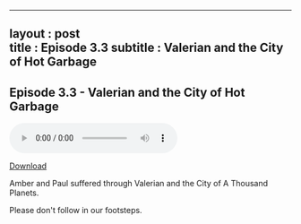 
---
layout : post  
title : Episode 3.3
subtitle : Valerian and the City of Hot Garbage
---

## Episode 3.3 - Valerian and the City of Hot Garbage

<audio controls="controls">
	<source src="https://app.pippa.io/public/streams/59472a13808b7ecc6dfaf27e/episodes/5989146d169e4a172309fd9b.mp3" type="audio/mpeg">
</audio>

[Download](https://app.pippa.io/public/streams/59472a13808b7ecc6dfaf27e/episodes/5989146d169e4a172309fd9b.mp3)

Amber and Paul suffered through Valerian and the City of A Thousand Planets.

Please don't follow in our footsteps. 
